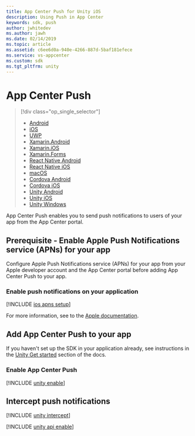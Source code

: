 ```yaml
---
title: App Center Push for Unity iOS
description: Using Push in App Center
keywords: sdk, push
author: jwhitedev
ms.author: jawh
ms.date: 02/14/2019
ms.topic: article
ms.assetid: c6ee6d0a-940e-4266-887d-5baf181efece
ms.service: vs-appcenter
ms.custom: sdk
ms.tgt_pltfrm: unity
---
```


# App Center Push

> [!div  class="op_single_selector"]
> * [Android](android.md)
> * [iOS](ios.md)
> * [UWP](uwp.md)
> * [Xamarin.Android](xamarin-android.md)
> * [Xamarin.iOS](xamarin-ios.md)
> * [Xamarin.Forms](xamarin-forms.md)
> * [React Native Android](react-native-android.md)
> * [React Native iOS](react-native-ios.md)
> * [macOS](macos.md)
> * [Cordova Android](cordova-android.md)
> * [Cordova iOS](cordova-ios.md)
> * [Unity Android](unity-android.md)
> * [Unity iOS](unity-ios.md)
> * [Unity Windows](unity-windows.md)

App Center Push enables you to send push notifications to users of your app from the App Center portal.

## Prerequisite - Enable Apple Push Notifications service (APNs) for your app

Configure Apple Push Notifications service (APNs) for your app from your Apple developer account and the App Center portal before adding App Center Push to your app.

### Enable push notifications on your application

[!INCLUDE [ios apns setup](includes/ios-apns-setup.md)]

For more information, see to the [Apple documentation](https://help.apple.com/xcode/mac/current/#/dev11b059073).

## Add App Center Push to your app

If you haven't set up the SDK in your application already, see instructions in the [Unity Get started](~/sdk/getting-started/unity.md) section of the docs.

### Enable App Center Push

[!INCLUDE [unity enable](includes/unity-enable.md)]

## Intercept push notifications

[!INCLUDE [unity intercept](includes/unity-intercept.md)]

[!INCLUDE [unity api enable](includes/unity-api-enable.md)]